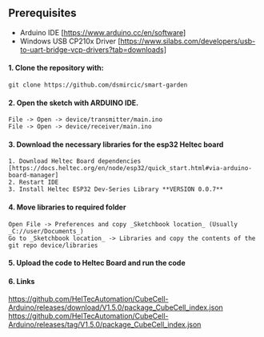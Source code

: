 ## Prerequisites
- Arduino IDE [https://www.arduino.cc/en/software]
- Windows USB CP210x Driver [https://www.silabs.com/developers/usb-to-uart-bridge-vcp-drivers?tab=downloads]

#### 1. Clone the repository with:
```git
git clone https://github.com/dsmircic/smart-garden
```

#### 2. Open the sketch with ARDUINO IDE.
```
File -> Open -> device/transmitter/main.ino
File -> Open -> device/receiver/main.ino
```

#### 3. Download the necessary libraries for the esp32 Heltec board
```
1. Download Heltec Board dependencies [https://docs.heltec.org/en/node/esp32/quick_start.html#via-arduino-board-manager]
2. Restart IDE
3. Install Heltec ESP32 Dev-Series Library **VERSION 0.0.7**
```

#### 4. Move libraries to required folder
```
Open File -> Preferences and copy _Sketchbook location_ (Usually _C://user/Documents_)
Go to _Sketchbook location_ -> Libraries and copy the contents of the git repo device/libraries
```

#### 5. Upload the code to Heltec Board and run the code

#### 6. Links
https://github.com/HelTecAutomation/CubeCell-Arduino/releases/download/V1.5.0/package_CubeCell_index.json
https://github.com/HelTecAutomation/CubeCell-Arduino/releases/tag/V1.5.0/package_CubeCell_index.json